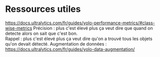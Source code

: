 # Ressources utiles
https://docs.ultralytics.com/fr/guides/yolo-performance-metrics/#class-wise-metrics
Précision : plus c'est élevé plus ça veut dire que quand on detecte alors on sait que c'est bon.  
Rappel : plus c'est élevé plus ça veut dire qu'on a trouvé tous les objets qu'on devait détecté. 
Augmentation de données :
https://docs.ultralytics.com/fr/guides/yolo-data-augmentation/

